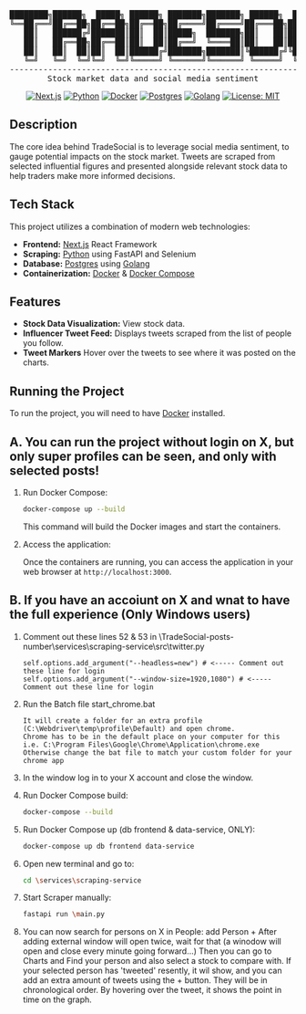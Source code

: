 <div align="center">
<pre>
████████╗██████╗  █████╗ ██████╗ ███████╗███████╗ ██████╗  ██████╗██╗ █████╗ ██╗     
╚══██╔══╝██╔══██╗██╔══██╗██╔══██╗██╔════╝██╔════╝██╔═══██╗██╔════╝██║██╔══██╗██║     
   ██║   ██████╔╝███████║██║  ██║█████╗  ███████╗██║   ██║██║     ██║███████║██║     
   ██║   ██╔══██╗██╔══██║██║  ██║██╔══╝  ╚════██║██║   ██║██║     ██║██╔══██║██║     
   ██║   ██║  ██║██║  ██║██████╔╝███████╗███████║╚██████╔╝╚██████╗██║██║  ██║███████╗
   ╚═╝   ╚═╝  ╚═╝╚═╝  ╚═╝╚═════╝ ╚══════╝╚══════╝ ╚═════╝  ╚═════╝╚═╝╚═╝  ╚═╝╚══════╝
-------------------------------------------------------------------------------------
Stock market data and social media sentiment
</pre>

[![Next.js](https://img.shields.io/badge/Next-black?style=flat&logo=next.js&logoColor=white)](https://nextjs.org/) [![Python](https://img.shields.io/badge/Python-3.13%2B-blue?style=flat&logo=python&logoColor=white)](https://www.python.org/) [![Docker](https://img.shields.io/badge/Docker-blue?style=flat&logo=docker&logoColor=white)](https://www.docker.com/) [![Postgres](https://img.shields.io/badge/PostgreSQL-4169e1?style=flat&logo=postgresql&logoColor=white)](https://www.postgresql.org/) [![Golang](https://img.shields.io/badge/Golang-00ADD8?style=flat&logo=go&logoColor=white)](https://go.dev/) [![License: MIT](https://img.shields.io/badge/License-MIT-yellow.svg)](https://opensource.org/licenses/MIT)

</div>

## Description

The core idea behind TradeSocial is to leverage social media sentiment, to gauge potential impacts on the stock market. Tweets are scraped from selected influential figures and presented alongside relevant stock data to help traders make more informed decisions.

## Tech Stack

This project utilizes a combination of modern web technologies:

-   **Frontend:** [Next.js](https://nextjs.org/) React Framework
-   **Scraping:** [Python](https://www.python.org/) using FastAPI and Selenium
-   **Database:** [Postgres](https://www.postgresql.org/) using [Golang](https://go.dev/)
-   **Containerization:** [Docker](https://www.docker.com/) & [Docker Compose](https://docs.docker.com/compose/)

## Features

-   **Stock Data Visualization:** View stock data.
-   **Influencer Tweet Feed:** Displays tweets scraped from the list of people you follow.
-   **Tweet Markers** Hover over the tweets to see where it was posted on the charts.

## Running the Project

To run the project, you will need to have [Docker](https://www.docker.com/) installed.

## A. You can run the project without login on X, but only super profiles can be seen, and only with selected posts!


1.  Run Docker Compose:

    ```bash
    docker-compose up --build
    ```

    This command will build the Docker images and start the containers.

2.  Access the application:

    Once the containers are running, you can access the application in your web browser at `http://localhost:3000`.

## B. If you have an accoiunt on X and wnat to have the full experience (Only Windows users)

1.  Comment out these lines 52 & 53 in \TradeSocial-posts-number\services\scraping-service\src\twitter.py

        self.options.add_argument("--headless=new") # <----- Comment out these line for login
        self.options.add_argument("--window-size=1920,1080") # <----- Comment out these line for login
2.  Run the Batch file start_chrome.bat

        It will create a folder for an extra profile (C:\Webdriver\temp\profile\Default) and open chrome.
        Chrome has to be in the default place on your computer for this i.e. C:\Program Files\Google\Chrome\Application\chrome.exe
        Otherwise change the bat file to match your custom folder for your chrome app

3.  In the window log in to your X account and close the window.

4.  Run Docker Compose build:

    ```bash
    docker-compose --build 
    ```
    
5.  Run Docker Compose up (db frontend & data-service, ONLY):

    ```bash
    docker-compose up db frontend data-service
    ```

6.  Open new terminal and go to:

    ```bash
    cd \services\scraping-service
    ```


8.  Start Scraper manually:

    ```bash
    fastapi run \main.py
    ```

9.  You can now search for persons on X in People: add Person +
    After adding external window will open twice, wait for that 
    (a winodow will open and close every minute going forward...)
    Then you can go to Charts and Find your person and also select a stock to compare with.
    If your selected person has 'tweeted' resently, it wil show, 
    and you can add an extra amount of tweets using the + button.
    They will be in chronological order.
    By hovering over the tweet, it shows the point in time on the graph.

